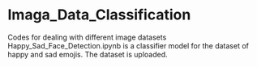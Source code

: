 # Imaga_Data_Classification
Codes for dealing with different image datasets
Happy_Sad_Face_Detection.ipynb is a classifier model for the dataset of happy and sad emojis. The dataset is uploaded.  
